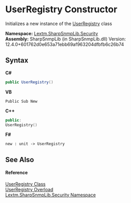 # UserRegistry Constructor 
 

Initializes a new instance of the <a href="T_Lextm_SharpSnmpLib_Security_UserRegistry">UserRegistry</a> class

**Namespace:**&nbsp;<a href="N_Lextm_SharpSnmpLib_Security">Lextm.SharpSnmpLib.Security</a><br />**Assembly:**&nbsp;SharpSnmpLib (in SharpSnmpLib.dll) Version: 12.4.0+601762d0e653a71ebb69af963204dfbfb6c26b74

## Syntax

**C#**<br />
``` C#
public UserRegistry()
```

**VB**<br />
``` VB
Public Sub New
```

**C++**<br />
``` C++
public:
UserRegistry()
```

**F#**<br />
``` F#
new : unit -> UserRegistry
```


## See Also


#### Reference
<a href="T_Lextm_SharpSnmpLib_Security_UserRegistry">UserRegistry Class</a><br /><a href="Overload_Lextm_SharpSnmpLib_Security_UserRegistry__ctor">UserRegistry Overload</a><br /><a href="N_Lextm_SharpSnmpLib_Security">Lextm.SharpSnmpLib.Security Namespace</a><br />